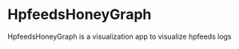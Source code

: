 HpfeedsHoneyGraph
=================

HpfeedsHoneyGraph is a visualization app to visualize hpfeeds logs